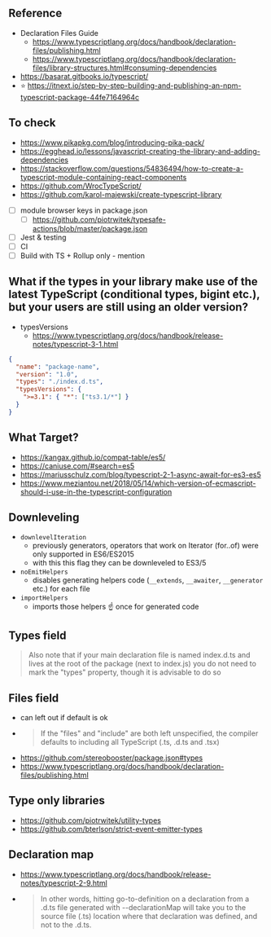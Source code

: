 ## Reference

- Declaration Files Guide
  - https://www.typescriptlang.org/docs/handbook/declaration-files/publishing.html
  - https://www.typescriptlang.org/docs/handbook/declaration-files/library-structures.html#consuming-dependencies
- https://basarat.gitbooks.io/typescript/
- ⭐️ https://itnext.io/step-by-step-building-and-publishing-an-npm-typescript-package-44fe7164964c

## To check

- https://www.pikapkg.com/blog/introducing-pika-pack/
- https://egghead.io/lessons/javascript-creating-the-library-and-adding-dependencies
- https://stackoverflow.com/questions/54836494/how-to-create-a-typescript-module-containing-react-components
- https://github.com/WrocTypeScript/
- https://github.com/karol-majewski/create-typescript-library
  
- [ ] module browser keys in package.json
  - [ ] https://github.com/piotrwitek/typesafe-actions/blob/master/package.json
- [ ] Jest & testing
- [ ] CI
- [ ] Build with TS + Rollup only - mention

##  What if the types in your library make use of the latest TypeScript (conditional types, bigint etc.), but your users are still using an older version?

- typesVersions
  - https://www.typescriptlang.org/docs/handbook/release-notes/typescript-3-1.html

```json
{
  "name": "package-name",
  "version": "1.0",
  "types": "./index.d.ts",
  "typesVersions": {
    ">=3.1": { "*": ["ts3.1/*"] }
  }
}
```

## What Target?

- https://kangax.github.io/compat-table/es5/
- https://caniuse.com/#search=es5
- https://mariusschulz.com/blog/typescript-2-1-async-await-for-es3-es5
- https://www.meziantou.net/2018/05/14/which-version-of-ecmascript-should-i-use-in-the-typescript-configuration

## Downleveling

- `downlevelIteration`
  - previously generators, operators that work on Iterator (for..of) were only supported in ES6/ES2015
  - with this this flag they can be downleveled to ES3/5
- `noEmitHelpers`
  - disables generating helpers code (`__extends`, `__awaiter`, `__generator` etc.) for each file
- `importHelpers`
  - imports those helpers ☝️ once for generated code

## Types field

> Also note that if your main declaration file is named index.d.ts and lives at the root of the package (next to index.js) you do not need to mark the "types" property, though it is advisable to do so

## Files field

- can left out if default is ok
- > If the "files" and "include" are both left unspecified, the compiler defaults to including all TypeScript (.ts, .d.ts and .tsx)
- https://github.com/stereobooster/package.json#types
- https://www.typescriptlang.org/docs/handbook/declaration-files/publishing.html

## Type only libraries

- https://github.com/piotrwitek/utility-types
- https://github.com/bterlson/strict-event-emitter-types

## Declaration map

- https://www.typescriptlang.org/docs/handbook/release-notes/typescript-2-9.html
- > In other words, hitting go-to-definition on a declaration from a .d.ts file generated with --declarationMap will take you to the source file (.ts) location where that declaration was defined, and not to the .d.ts.